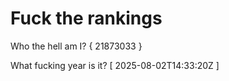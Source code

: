 # Fuck the rankings

Who the hell am I?
{ 21873033 }

What fucking year is it?
[ 2025-08-02T14:33:20Z ]
